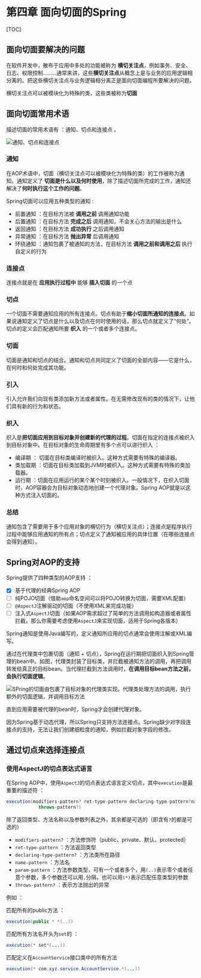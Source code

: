 # 第四章 面向切面的Spring

[TOC]

## 面向切面要解决的问题

在软件开发中，散布于应用中多处的功能被称为 **横切关注点**，例如事务、安全、日志、权限控制………通常来讲，这些**横切关注点**从概念上是与业务的应用逻辑相分离的。把这些横切关注点与业务逻辑相分离正是面向切面编程所要解决的问题。

横切关注点可以被模块化为特殊的类，这些类被称为**切面**

## 面向切面常用术语

描述切面的常用术语有 ：通知、切点和连接点 。

![通知、切点和连接点](http://zhangzhaolin.oss-cn-beijing.aliyuncs.com/18-8-8/23137316.jpg)

### 通知

在AOP术语中，切面（横切关注点可以被模块化为特殊的类）的工作被称为通知。通知定义了 **切面是什么以及何时使用**，除了描述切面所完成的工作，通知还解决了**何时执行这个工作的问题**。

Spring切面可以应用五种类型的通知 :

- 前置通知 ：在目标方法被 **调用之前** 调用通知功能 
- 后置通知 ：在目标方法 **完成之后** 调用通知，不会关心方法的输出是什么
- 返回通知 ：在目标方法 **成功执行** 之后调用通知
- 异常通知 ：在目标方法 **抛出异常** 后调用通知
- 环绕通知 ：通知包裹了被通知的方法，在目标方法 **调用之前和调用之后** 执行自定义的行为

### 连接点

连接点就是在 **应用执行过程中** 能够 **插入切面** 的一个点

### 切点

一个切面不需要通知应用的所有连接点。切点有助于**缩小切面所通知的连接点**。如果说通知定义了切点是什么以及切点在何时使用的话，那么切点就定义了“何处”。切点的定义会匹配通知所要 **织入** 的一个或者多个连接点。

### 切面

切面是通知和切点的结合。通知和切点共同定义了切面的全部内容——它是什么，在何时和何处完成其功能。

### 引入

引入允许我们向现有类添加新方法或者属性。在无需修改现有的类的情况下，让他们具有新的行为和状态。

### 织入

织入是**把切面应用到目标对象并创建新的代理的过程**。切面在指定的连接点被织入到目标对象中。在目标对象的生命周期里有多个点可以进行织入 ：

- 编译期 ： 切面在目标类编译时被织入。这种方式需要有特殊的编译器。
- 类加载期 ：切面在目标类加载到JVM时被织入。这种方式需要有特殊的类加载器。
- 运行期 ：切面在应用运行的某个某个时刻被织入。一般情况下，在织入切面时，AOP容器会为目标对象动态地创建一个代理对象。Spring AOP就是以这种方式注入切面的。

### 总结

通知包含了需要用于多个应用对象的横切行为（横切关注点）；连接点是程序执行过程中能够应用通知的所有点；切点定义了通知被应用的具体位置（在哪些连接点会得到通知）。

## Spring对AOP的支持

Spring提供了四种类型的AOP支持 ：

- [x] 基于代理的经典Spring AOP
- [ ] 纯POJO切面（借助`aop`命名空间可以将POJO转换为切面，需要XML配置）
- [ ] `@AspectJ`注解驱动的切面（不使用XML来完成功能）
- [ ] 注入式`AspectJ`切面（如果AOP需求超过了简单的方法调用如构造器或者属性拦截，那么你需要考虑使用`AspectJ`来实现切面，适用于Spring各版本）

Spring通知是使用Java编写的，定义通知所应用的切点通常会使用注解或XML编写。

通过在代理类中包裹切面（通知 + 切点），Spring在运行期把切面织入到Spring管理的bean中。如图，代理类封装了目标类，并拦截被通知方法的调用，再把调用转发给真正的目标bean。当代理拦截到方法调用时，**在调用目标bean方法之前，会执行切面逻辑**。

![SPring的切面由包裹了目标对象的代理类实现。代理类处理方法的调用，执行额外的切面逻辑，并调用目标方法](http://zhangzhaolin.oss-cn-beijing.aliyuncs.com/18-8-12/38529126.jpg)

直到应用需要被代理的bean时，Spring才会创建代理对象。

因为Spring基于动态代理，所以Spring只支持方法连接点。Spring缺少对字段连接点的支持，无法让我们创建细粒度的通知，例如拦截对象字段的修改。

## 通过切点来选择连接点

### 使用AspectJ的切点表达式语言

在Spring AOP中，使用`AspectJ`的切点表达式语言定义切点，其中`execution`是最重要的描述符 ：

```java
execution(modifiers-pattern? ret-type-pattern declaring-type-pattern?name-pattern(param-pattern)
            throws-pattern?)
```

除了返回类型、方法名称以及参数列表之外，其余都是可选的（即含有`?`的都是可选的）

- `modifiers-pattern?` ：方法修饰符（public、private、默认、protected）
- `ret-type-pattern` ：方法返回类型
- `declaring-type-pattern?` ：方法类所在路径
- `name-pattern` ：方法名
- `param-pattern` ：方法参数类型，可有一个或者多个，用`(..)`表示零个或者任意个参数，多个参数还可以用`,`分隔，也可以用`(*)`表示匹配任意类型的参数
- `throws-pattern?` ：表示方法抛出的异常

例如 ：

匹配所有的public方法 ：

```java
execution(public * *(..))
```

匹配所有方法名开头为`set`的 ：

```java
execution(* set*(...))
```

匹配定义在`AccountService`接口类中的所有方法

```java
execution(* com.xyz.service.AccountService.*(...))
```





